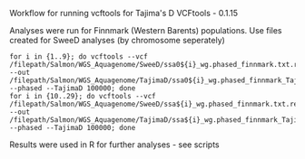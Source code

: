 Workflow for running vcftools for Tajima's D
VCFtools - 0.1.15

Analyses were run for Finnmark (Western Barents) populations. Use files created for SweeD analyses (by chromosome seperately)

```
for i in {1..9}; do vcftools --vcf  /filepath/Salmon/WGS_Aquagenome/SweeD/ssa0${i}_wg.phased_finnmark.txt.recode_maf001.vcf.recode.vcf --out /filepath/Salmon/WGS_Aquagenome/TajimaD/ssa0${i}_wg.phased_finnmark_TajimaD --phased --TajimaD 100000; done
for i in {10..29}; do vcftools --vcf  /filepath/Salmon/WGS_Aquagenome/SweeD/ssa${i}_wg.phased_finnmark.txt.recode_maf001.vcf.recode.vcf --out /filepath/Salmon/WGS_Aquagenome/TajimaD/ssa${i}_wg.phased_finnmark_TajimaD --phased --TajimaD 100000; done
```

Results were used in R for further analyses - see scripts
